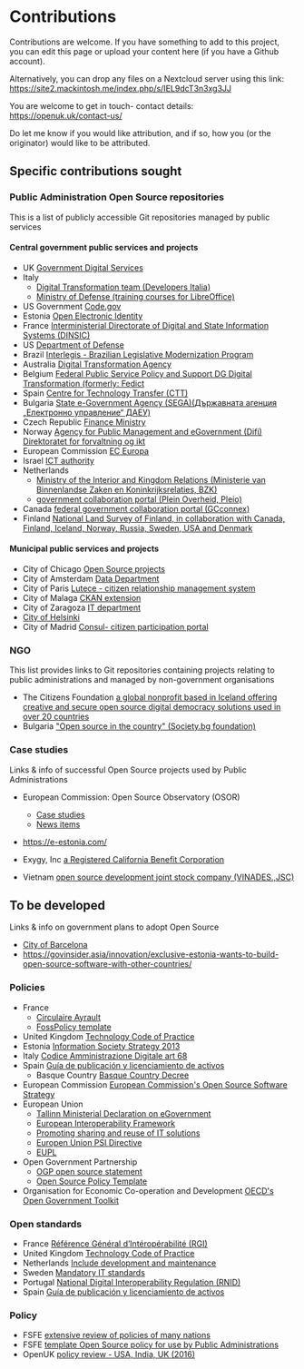 # Contributions

Contributions are welcome. If you have something to add to this project, you can edit this page or upload your content here (if you have a Github account). 

Alternatively, you can drop any files on a Nextcloud server using this link: https://site2.mackintosh.me/index.php/s/IEL9dcT3n3xg3JJ

You are welcome to get in touch- contact details: https://openuk.uk/contact-us/

Do let me know if you would like attribution, and if so, how you (or the originator) would like to be attributed.

## Specific contributions sought

### Public Administration Open Source repositories
This is a list of publicly accessible Git repositories managed by public services

#### Central government public services and projects
- UK [Government Digital Services](https://github.com/alphagov)
- Italy 
   - [Digital Transformation team (Developers Italia)](https://github.com/italia)
   - [Ministry of Defense (training courses for LibreOffice)](https://github.com/libreitalia/VideocorsoLibreDifesa)
- US Government [Code.gov](https://code.gov/)
- Estonia [Open Electronic Identity](https://github.com/open-eid)
- France [Interministerial Directorate of Digital and State Information Systems (DINSIC)](https://github.com/betagouv)
- US [Department of Defense](https://github.com/deptofdefense)
- Brazil [Interlegis - Brazilian Legislative Modernization Program](https://github.com/interlegis)
- Australia [Digital Transformation Agency](https://github.com/AusDTO)
- Belgium [Federal Public Service Policy and Support DG Digital Transformation (formerly: Fedict](https://github.com/Fedict)
- Spain [Centre for Technology Transfer (CTT)](https://github.com/ctt-gob-es)
- Bulgaria [State e-Government Agency (SEGA)(Държавната агенция „Електронно управление“ ДАЕУ)](https://github.com/governmentbg)
- Czech Republic [Finance Ministry](https://github.com/otevrena-data-mfcr/Supervizor)
- Norway [Agency for Public Management and eGovernment (Difi) Direktoratet for forvaltning og ikt](http://difi.github.io/)
- European Commission [EC Europa](https://github.com/ec-europa/)
- Israel [ICT authority](https://github.com/CIOIL/DataGovIL/tree/master/GovExt)
- Netherlands 
   - [Ministry of the Interior and Kingdom Relations (Ministerie van Binnenlandse Zaken en Koninkrijksrelaties, BZK)](https://github.com/MinBZK)
   - [government collaboration portal (Plein Overheid, Pleio) ](https://github.com/Pleio)
- Canada [federal government collaboration portal (GCconnex) ](https://github.com/gctools-outilsgc)
- Finland [National Land Survey of Finland, in collaboration with Canada, Finland, Iceland, Norway, Russia, Sweden, USA and Denmark](https://github.com/oskariorg)
    
#### Municipal public services and projects
- City of Chicago [Open Source projects](https://github.com/Chicago)
- City of Amsterdam [Data Department](https://amsterdam.github.io/projects/)
- City of Paris [Lutece - citizen relationship management system](https://github.com/lutece-platform/lutece-collab-plugin-suggest)
- City of Malaga [CKAN extension](https://github.com/damalaga/ckanext-malaga)
- City of Zaragoza [IT department](https://github.com/migasfree/migasfree)
- [City of Helsinki](https://city-of-helsinki.github.io)
- City of Madrid [Consul- citizen participation portal](https://github.com/consul/consul)


### NGO
This list provides links to Git repositories containing projects relating to public administrations and managed by non-government organisations

- The Citizens Foundation [a global nonprofit based in Iceland offering creative and secure open source digital democracy solutions used in over 20 countries](https://github.com/CitizensFoundation)
- Bulgaria ["Open source in the country" (Society.bg foundation) ](https://github.com/obshtestvo)

### Case studies
Links & info of successful Open Source projects used by Public Administrations
- European Commission: Open Source Observatory (OSOR)
   - [Case studies](https://joinup.ec.europa.eu/page/osor-case-studies)
   - [News items](https://joinup.ec.europa.eu/collection/open-source-observatory-osor?f%5B0%5D=collection_type%3Anews)

- https://e-estonia.com/
- Exygy, Inc [a Registered California Benefit Corporation](https://github.com/Exygy)
- Vietnam [open source development joint stock company (VINADES.,JSC)](https://github.com/nukeviet/eGovernment)


## To be developed
Links & info on government plans to adopt Open Source
- [City of Barcelona](https://itsfoss.com/barcelona-open-source/)
- https://govinsider.asia/innovation/exclusive-estonia-wants-to-build-open-source-software-with-other-countries/

### Policies
- France
  - [Circulaire Ayrault](https//joinup.ec.europa.eu/news/april-publishes-english-trans)
  - [FossPolicy template](https//github.com/DISIC/foss-contrib-policy-template/blob/master/FOSSPolicyTemplate.md)
- United Kingdom [Technology Code of Practice](https//joinup.ec.europa.eu/news/be-open)
- Estonia [Information Society Strategy 2013](https//joinup.ec.europa.eu/sites/default/files/document/2017-01/open_source_observatory_annual_report_3.pdf)
- Italy [Codice Amministrazione Digitale art 68](https//joinup.ec.europa.eu/sites/default/files/document/2017-01/open_source_observatory_annual_report_3.pdf)
- Spain [Guía de publicación y licenciamiento de activos](https//joinup.ec.europa.eu/sites/default/files/document/2017-01/open_source_observatory_annual_report_3.pdf)
  - Basque Country [Basque Country Decree](https://joinup.ec.europa.eu/news/spains-basque-countrys-admi)
- European Commission [European Commission's Open Source Software Strategy](https://ec.europa.eu/info/departments/informatics/open-source-software-strategy_en)
- European Union
  - [Tallinn Ministerial Declaration on eGovernment](https://joinup.ec.europa.eu/news/open-reuse)
  - [European Interoperability Framework](https://ec.europa.eu/isa2/eif_en)
  - [Promoting sharing and reuse of IT solutions](https://ec.europa.eu/isa2/actions/promoting-sharing-and-reuse-interoperability-solutions_en)
  - [Europen Union PSI Directive](https://joinup.ec.europa.eu/node/149107)
  - [EUPL](https://en.wikipedia.org/wiki/European_Union_Public_Licence)
- Open Government Partnership
  - [OGP open source statement](https://joinup.ec.europa.eu/community/osor/news/bulgaria-france-uk-us-support-ogp-free-software-policy)
  - [Open Source Policy Template](https://github.com/DISIC/foss-contrib-policy-template/blob/master/FOSSPolicyTemplate.md)
- Organisation for Economic Co-operation and Development [OECD's Open Government Toolkit](https://joinup.ec.europa.eu/news/oecd-examines-open-government)


### Open standards

- France [Référence Général d’Intéropérabilité (RGI)](https//joinup.ec.europa.eu/news/frances-rgi-v2-recommends-odf)
- United Kingdom [Technology Code of Practice](https//joinup.ec.europa.eu/news/be-open)
- Netherlands [Include development and maintenance](https//www.logius.nl/standaarden/)
- Sweden [Mandatory IT standards](https//joinup.ec.europa.eu/news/sweden-updates-list-mandat)
- Portugal [National Digital Interoperability Regulation (RNID)](https//joinup.ec.europa.eu/news/technological-freedom)
- Spain [Guía de publicación y licenciamiento de activos](https//joinup.ec.europa.eu/sites/default/files/document/2017-01/open_source_observatory_annual_report_3.pdf)

### Policy
- FSFE [extensive review of policies of many nations]( https//wiki.fsfe.org/Activities/EU_Policies_overview_FS (Updated September 2017))
- FSFE [template Open Source policy for use by Public Administrations]( https//github.com/DISIC/foss-contrib-policy-template/)
- OpenUK [policy review - USA, India, UK (2016)](ps//openuk.uk/review-of-global-open-source-policy-across-the-public-sector/)
